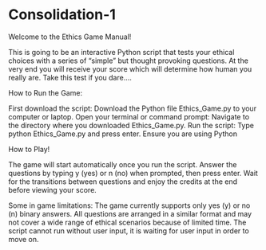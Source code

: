 # Consolidation-1


Welcome to the Ethics Game Manual! 

This is going to be an interactive Python script that tests your ethical choices with a series of “simple” but thought provoking questions.  At the very end you will receive your score which will determine how human you really are. Take this test if you dare….

How to Run the Game:

First download the script: Download the Python file Ethics_Game.py to your computer or laptop.
Open your terminal or command prompt: Navigate to the directory where you downloaded Ethics_Game.py.
Run the script: Type python Ethics_Game.py and press enter. Ensure you are using Python 

How to Play! 

The game will start automatically once you run the script.
Answer the questions by typing y (yes) or n (no) when prompted, then press enter.
Wait for the transitions between questions and enjoy the credits at the end before viewing your score.

Some in game limitations:
The game currently supports only yes (y) or no (n) binary answers.
All questions are arranged in a similar format and may not cover a wide range of ethical scenarios because of limited time. 
The script cannot run without user input, it is waiting for user input in order to move on.



